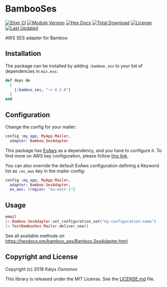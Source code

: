 # BambooSes

[![Elixir CI](https://github.com/kalys/bamboo_ses/actions/workflows/elixir.yml/badge.svg)](https://github.com/kalys/bamboo_ses/actions/workflows/elixir.yml)
[![Module Version](https://img.shields.io/hexpm/v/bamboo_ses.svg)](https://hex.pm/packages/bamboo_ses)
[![Hex Docs](https://img.shields.io/badge/hex-docs-lightgreen.svg)](https://hexdocs.pm/bamboo_ses/)
[![Total Download](https://img.shields.io/hexpm/dt/bamboo_ses.svg)](https://hex.pm/packages/bamboo_ses)
[![License](https://img.shields.io/hexpm/l/bamboo_ses.svg)](https://github.com/kalys/bamboo_ses/blob/master/LICENSE.md)
[![Last Updated](https://img.shields.io/github/last-commit/kalys/bamboo_ses.svg)](https://github.com/kalys/bamboo_ses/commits/master)


AWS SES adapter for Bamboo

## Installation

The package can be installed by adding `:bamboo_ses` to your list of dependencies in `mix.exs`:

```elixir
def deps do
  [
    {:bamboo_ses, "~> 0.2.0"}
  ]
end
```

## Configuration

Change the config for your mailer:

```elixir
config :my_app, MyApp.Mailer,
  adapter: Bamboo.SesAdapter
```

This package has [ExAws](https://github.com/ex-aws/ex_aws) as a dependency, and you have to configure it. To find more
on AWS key configuration, please follow [this link](https://github.com/ex-aws/ex_aws#aws-key-configuration).

You can also override the default ExAws configuration defining a Keyword list as `:ex_aws` key in the mailer config:

```elixir
config :my_app, MyApp.Mailer,
  adapter: Bamboo.SesAdapter,
  ex_aws: [region: "eu-west-1"]
```

## Usage

```elixir
email
|> Bamboo.SesAdapter.set_configuration_set("my-configuration-name")
|> TestBambooSes.Mailer.deliver_now()
```

See all available methods on https://hexdocs.pm/bamboo_ses/Bamboo.SesAdapter.html

## Copyright and License

Copyright (c) 2018 Kalys Osmonov

This library is released under the MIT License. See the [LICENSE.md](./LICENSE.md) file.
